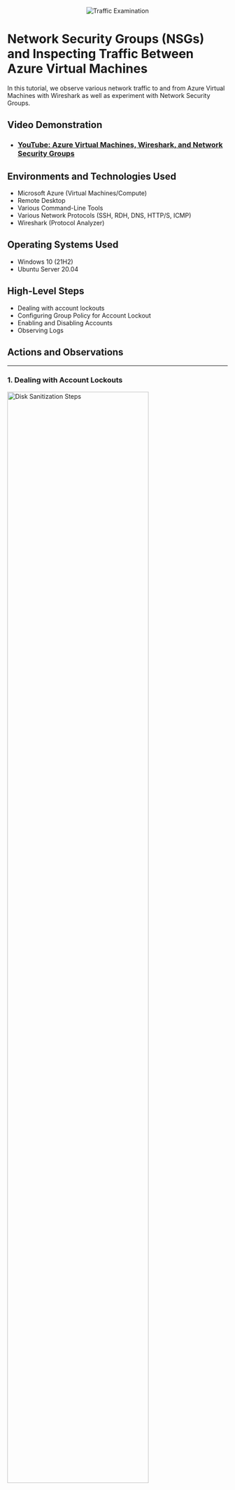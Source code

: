 <p align="center">
<img src="https://i.imgur.com/Ua7udoS.png" alt="Traffic Examination"/>
</p>

<h1>Network Security Groups (NSGs) and Inspecting Traffic Between Azure Virtual Machines</h1>
In this tutorial, we observe various network traffic to and from Azure Virtual Machines with Wireshark as well as experiment with Network Security Groups. <br />


<h2>Video Demonstration</h2>

- ### [YouTube: Azure Virtual Machines, Wireshark, and Network Security Groups](https://www.youtube.com)

<h2>Environments and Technologies Used</h2>

- Microsoft Azure (Virtual Machines/Compute)
- Remote Desktop
- Various Command-Line Tools
- Various Network Protocols (SSH, RDH, DNS, HTTP/S, ICMP)
- Wireshark (Protocol Analyzer)

<h2>Operating Systems Used </h2>

- Windows 10 (21H2)
- Ubuntu Server 20.04

<h2>High-Level Steps</h2>

- Dealing with account lockouts
- Configuring Group Policy for Account Lockout
- Enabling and Disabling Accounts
- Observing Logs

<h2>Actions and Observations</h2>

---

### **1. Dealing with Account Lockouts**  
<p>
<img src="https://i.imgur.com/DJmEXEB.png" height="80%" width="80%" alt="Disk Sanitization Steps"/>
</p>
What it does: This step simulates a scenario where a user enters the wrong password multiple times, leading to an account lockout.  

**Purpose:** Organizations enforce account lockouts to protect against unauthorized access and brute-force attacks. By testing this, administrators can understand how lockouts work and how to resolve them.  

**Steps:**  
- **Log into DC-1 (Domain Controller).**  
- **Pick a random user account created previously.**  
- **Attempt to log in 10 times with a bad password.**  
  - This simulates a user forgetting their password or an attacker trying to guess it.  

---

### 2. Configuring Group Policy for Account Lockout 
<p>
<img src="https://i.imgur.com/DJmEXEB.png" height="80%" width="80%" alt="Disk Sanitization Steps"/>
</p>
What it does: This step modifies security settings so that an account locks out after five incorrect login attempts instead of the default settings.  

**Purpose:** Setting a limit on failed login attempts helps prevent brute-force attacks while maintaining security for legitimate users.  

**Steps:**  
- **Configure the "Account Lockout Threshold" policy in Group Policy to lock accounts after five failed attempts.**  
- **Attempt to log in six times with a bad password.**  
  - The account should now be locked due to the new policy.  
- **Observe that the account is locked in Active Directory.**  
  - This confirms that the policy is working as expected.  
- **Unlock the account and reset the password.**  
  - This step ensures that an administrator can restore access when needed.  
- **Attempt to log in with the new password.**  
  - Verifies that the account is functioning again.  

---

### **3. Enabling and Disabling Accounts**  
<p>
<img src="https://i.imgur.com/DJmEXEB.png" height="80%" width="80%" alt="Disk Sanitization Steps"/>
</p>
What it does: This step demonstrates how administrators can disable and re-enable user accounts in Active Directory.  

**Purpose:** Disabling accounts is useful when employees leave the company or need temporary access restrictions without deleting their accounts.  

**Steps:**  
- **Disable the same user account in Active Directory.**  
- **Attempt to log in with it and observe the error message.**  
  - Confirms that disabled accounts cannot be accessed.  
- **Re-enable the account in Active Directory.**  
- **Attempt to log in again.**  
  - Verifies that the account is now active and accessible.  

---

### **4. Observing Logs**  
<p>
<img src="https://i.imgur.com/DJmEXEB.png" height="80%" width="80%" alt="Disk Sanitization Steps"/>
</p>
What it does: This step involves checking system logs on both the Domain Controller and the client machine to track authentication events.  

**Purpose:** Logs help administrators monitor failed login attempts, security threats, and troubleshooting issues related to user authentication.  

**Steps:**  
- **Observe the security logs in the Domain Controller.**  
  - This shows details about failed login attempts, account lockouts, and password resets.  
- **Observe the logs on the client machine.**  
  - Helps verify if the client machine properly logged authentication events.  

---





